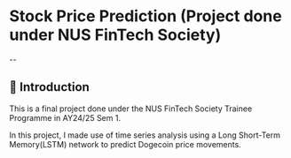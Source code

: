 # Stock Price Prediction (Project done under NUS FinTech Society) 

--

## 📌 Introduction
This is a final project done under the NUS FinTech Society Trainee Programme in AY24/25 Sem 1. 

In this project, I made use of time series analysis using a Long Short-Term Memory(LSTM) network to predict Dogecoin price movements. 
